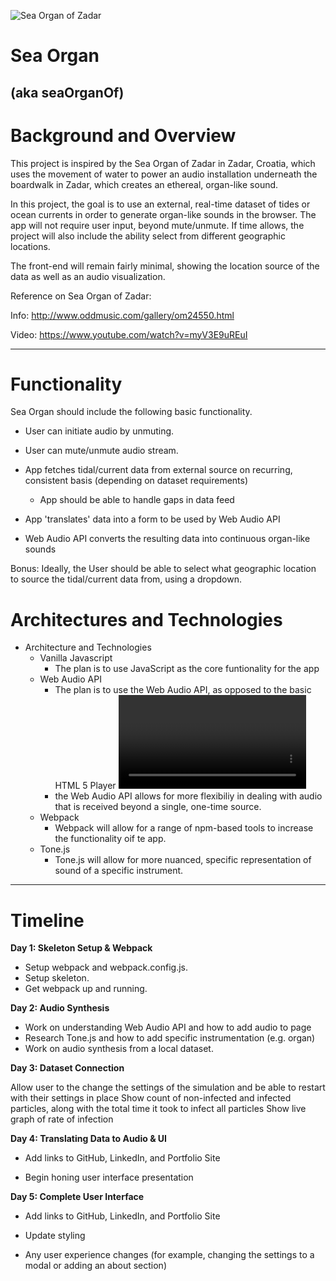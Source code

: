 ![Sea Organ of Zadar](https://media.treehugger.com/assets/images/2015/11/sea-organ-zadar-1.jpg.860x0_q70_crop-scale.jpg "CC BY-NC-ND 2.0 linssimato")

# Sea Organ
## (aka seaOrganOf)

    
<h1>Background and Overview</h1>

This project is inspired by the Sea Organ of Zadar in Zadar, Croatia, which uses the movement of water to power an audio installation underneath the boardwalk in Zadar, which creates an ethereal, organ-like sound.

In this project, the goal is to use an external, real-time dataset of tides or ocean currents in order to generate organ-like sounds in the browser. The app will not require user input, beyond mute/unmute. If time allows, the project will also include the ability select from different geographic locations.

The front-end will remain fairly minimal, showing the location source of the data as well as an audio visualization.

Reference on Sea Organ of Zadar:

Info: http://www.oddmusic.com/gallery/om24550.html

Video: https://www.youtube.com/watch?v=myV3E9uREuI


---

<h1>Functionality</h1>

Sea Organ should include the following basic functionality.

* User can initiate audio by unmuting.

* User can mute/unmute audio stream.

* App fetches tidal/current data from external source on recurring, consistent basis (depending on dataset requirements)

   * App should be able to handle gaps in data feed

* App 'translates' data into a form to be used by Web Audio API

* Web Audio API converts the resulting data into continuous organ-like sounds


Bonus: Ideally, the User should be able to select what geographic location to source the tidal/current data from, using a dropdown.


<h1>Architectures and Technologies</h1>

* Architecture and Technologies
    * Vanilla Javascript
        * The plan is to use JavaScript as the core funtionality for the app
    * Web Audio API
        * The plan is to use the Web Audio API, as opposed to the basic HTML 5 Player <video> tag;
        * the Web Audio API allows for more flexibiliy in dealing with audio that is received beyond a single, one-time source.
    * Webpack
        * Webpack will allow for a range of npm-based tools to increase the functionality oif te app.
    * Tone.js
        * Tone.js will allow for more nuanced, specific representation of sound of a specific instrument.


---


<h1>Timeline</h1>


**Day 1: Skeleton Setup & Webpack**

* Setup webpack and webpack.config.js. 
* Setup skeleton. 
* Get webpack up and running.


**Day 2: Audio Synthesis**

* Work on understanding Web Audio API and how to add audio to page
* Research Tone.js and how to add specific instrumentation (e.g. organ)
* Work on audio synthesis from a local dataset.


**Day 3: Dataset Connection**

 Allow user to the change the settings of the simulation and be able to restart with their settings in place
 Show count of non-infected and infected particles, along with the total time it took to infect all particles
 Show live graph of rate of infection
 
 
**Day 4: Translating Data to Audio & UI**

* Add links to GitHub, LinkedIn, and Portfolio Site

* Begin honing user interface presentation

 
**Day 5: Complete User Interface**

* Add links to GitHub, LinkedIn, and Portfolio Site

* Update styling 

* Any user experience changes (for example, changing the settings to a modal or adding an about section)
